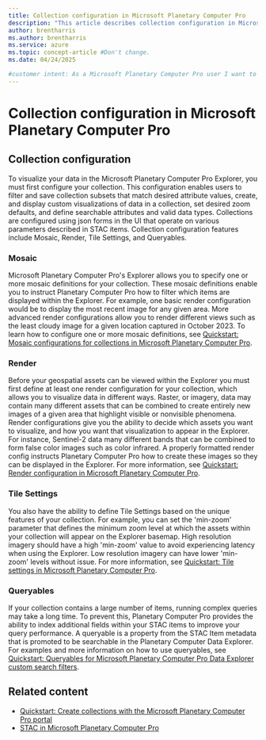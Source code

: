 ```yaml
---
title: Collection configuration in Microsoft Planetary Computer Pro
description: "This article describes collection configuration in Microsoft Planetary Computer Pro."
author: brentharris
ms.author: brentharris
ms.service: azure
ms.topic: concept-article #Don't change.
ms.date: 04/24/2025

#customer intent: As a Microsoft Planetary Computer Pro user I want to understand collection configuration so I can vizualize data in the Explorer.
---
```


# Collection configuration in Microsoft Planetary Computer Pro

## Collection configuration

To visualize your data in the Microsoft Planetary Computer Pro Explorer, you must first configure your collection. This configuration enables users to filter and save collection subsets that match desired attribute values, create, and display custom visualizations of data in a collection, set desired zoom defaults, and define searchable attributes and valid data types. Collections are configured using json forms in the UI that operate on various parameters described in STAC items. Collection configuration features include Mosaic, Render, Tile Settings, and Queryables. 

### Mosaic

Microsoft Planetary Computer Pro's Explorer allows you to specify one or more mosaic definitions for your collection. These mosaic definitions enable you to instruct Planetary Computer Pro how to filter which items are displayed within the Explorer. For example, one basic render configuration would be to display the most recent image for any given area. More advanced render configurations allow you to render different views such as the least cloudy image for a given location captured in October 2023. To learn how to configure one or more mosaic definitions, see [Quickstart: Mosaic configurations for collections in Microsoft Planetary Computer Pro](./mosaic-configurations-for-collections.md).

### Render

Before your geospatial assets can be viewed within the Explorer you must first define at least one render configuration for your collection, which allows you to visualize data in different ways. Raster, or imagery, data may contain many different assets that can be combined to create entirely new images of a given area that highlight visible or nonvisible phenomena. Render configurations give you the ability to decide which assets you want to visualize, and how you want that visualization to appear in the Explorer. For instance, Sentinel-2 data many different bands that can be combined to form false color images such as color infrared. A properly formatted render config instructs Planetary Computer Pro how to create these images so they can be displayed in the Explorer. For more information, see [Quickstart: Render configuration in Microsoft Planetary Computer Pro](./render-configuration.md).

### Tile Settings

You also have the ability to define Tile Settings based on the unique features of your collection. For example, you can set the 'min-zoom' parameter that defines the minimum zoom level at which the assets within your collection will appear on the Explorer basemap. High resolution imagery should have a high 'min-zoom' value to avoid experiencing latency when using the Explorer. Low resolution imagery can have lower 'min-zoom' levels without issue. For more information, see [Quickstart: Tile settings in Microsoft Planetary Computer Pro](./tile-settings.md).

### Queryables

If your collection contains a large number of items, running complex queries may take a long time. To prevent this, Planetary Computer Pro provides the ability to index additional fields within your STAC items to improve your query performance. A queryable is a property from the STAC Item metadata that is promoted to be searchable in the Planetary Computer Data Explorer. For examples and more information on how to use queryables, see [Quickstart: Queryables for Microsoft Planetary Computer Pro Data Explorer custom search filters](./queryables-for-explorer-custom-search-filter.md).


## Related content

- [Quickstart: Create collections with the Microsoft Planetary Computer Pro portal](./create-collection-portal.md)
- [STAC in Microsoft Planetary Computer Pro](./stac-overview.md)
